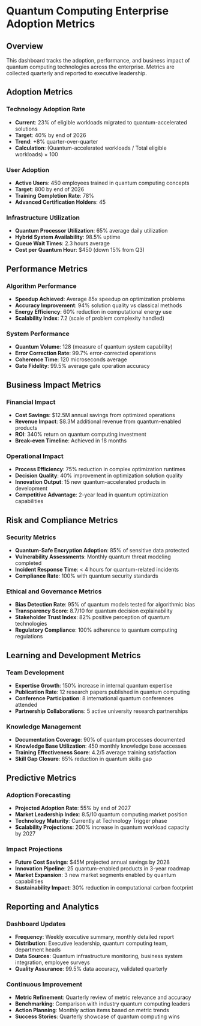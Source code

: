 # Quantum Computing Enterprise Adoption Metrics

## Overview
This dashboard tracks the adoption, performance, and business impact of quantum computing technologies across the enterprise. Metrics are collected quarterly and reported to executive leadership.

## Adoption Metrics

### Technology Adoption Rate
- **Current**: 23% of eligible workloads migrated to quantum-accelerated solutions
- **Target**: 40% by end of 2026
- **Trend**: +8% quarter-over-quarter
- **Calculation**: (Quantum-accelerated workloads / Total eligible workloads) × 100

### User Adoption
- **Active Users**: 450 employees trained in quantum computing concepts
- **Target**: 800 by end of 2026
- **Training Completion Rate**: 78%
- **Advanced Certification Holders**: 45

### Infrastructure Utilization
- **Quantum Processor Utilization**: 65% average daily utilization
- **Hybrid System Availability**: 98.5% uptime
- **Queue Wait Times**: 2.3 hours average
- **Cost per Quantum Hour**: $450 (down 15% from Q3)

## Performance Metrics

### Algorithm Performance
- **Speedup Achieved**: Average 85x speedup on optimization problems
- **Accuracy Improvement**: 94% solution quality vs classical methods
- **Energy Efficiency**: 60% reduction in computational energy use
- **Scalability Index**: 7.2 (scale of problem complexity handled)

### System Performance
- **Quantum Volume**: 128 (measure of quantum system capability)
- **Error Correction Rate**: 99.7% error-corrected operations
- **Coherence Time**: 120 microseconds average
- **Gate Fidelity**: 99.5% average gate operation accuracy

## Business Impact Metrics

### Financial Impact
- **Cost Savings**: $12.5M annual savings from optimized operations
- **Revenue Impact**: $8.3M additional revenue from quantum-enabled products
- **ROI**: 340% return on quantum computing investment
- **Break-even Timeline**: Achieved in 18 months

### Operational Impact
- **Process Efficiency**: 75% reduction in complex optimization runtimes
- **Decision Quality**: 40% improvement in optimization solution quality
- **Innovation Output**: 15 new quantum-accelerated products in development
- **Competitive Advantage**: 2-year lead in quantum optimization capabilities

## Risk and Compliance Metrics

### Security Metrics
- **Quantum-Safe Encryption Adoption**: 85% of sensitive data protected
- **Vulnerability Assessments**: Monthly quantum threat modeling completed
- **Incident Response Time**: < 4 hours for quantum-related incidents
- **Compliance Rate**: 100% with quantum security standards

### Ethical and Governance Metrics
- **Bias Detection Rate**: 95% of quantum models tested for algorithmic bias
- **Transparency Score**: 8.7/10 for quantum decision explainability
- **Stakeholder Trust Index**: 82% positive perception of quantum technologies
- **Regulatory Compliance**: 100% adherence to quantum computing regulations

## Learning and Development Metrics

### Team Development
- **Expertise Growth**: 150% increase in internal quantum expertise
- **Publication Rate**: 12 research papers published in quantum computing
- **Conference Participation**: 8 international quantum conferences attended
- **Partnership Collaborations**: 5 active university research partnerships

### Knowledge Management
- **Documentation Coverage**: 90% of quantum processes documented
- **Knowledge Base Utilization**: 450 monthly knowledge base accesses
- **Training Effectiveness Score**: 4.2/5 average training satisfaction
- **Skill Gap Closure**: 65% reduction in quantum skills gap

## Predictive Metrics

### Adoption Forecasting
- **Projected Adoption Rate**: 55% by end of 2027
- **Market Leadership Index**: 8.5/10 quantum computing market position
- **Technology Maturity**: Currently at Technology Trigger phase
- **Scalability Projections**: 200% increase in quantum workload capacity by 2027

### Impact Projections
- **Future Cost Savings**: $45M projected annual savings by 2028
- **Innovation Pipeline**: 25 quantum-enabled products in 3-year roadmap
- **Market Expansion**: 3 new market segments enabled by quantum capabilities
- **Sustainability Impact**: 30% reduction in computational carbon footprint

## Reporting and Analytics

### Dashboard Updates
- **Frequency**: Weekly executive summary, monthly detailed report
- **Distribution**: Executive leadership, quantum computing team, department heads
- **Data Sources**: Quantum infrastructure monitoring, business system integration, employee surveys
- **Quality Assurance**: 99.5% data accuracy, validated quarterly

### Continuous Improvement
- **Metric Refinement**: Quarterly review of metric relevance and accuracy
- **Benchmarking**: Comparison with industry quantum computing leaders
- **Action Planning**: Monthly action items based on metric trends
- **Success Stories**: Quarterly showcase of quantum computing wins

